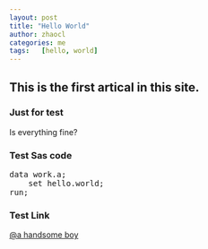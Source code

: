 ```yaml
---
layout: post
title: "Hello World"
author: zhaocl
categories: me
tags:   [hello, world]
---
```


## This is the first artical in this site.
### Just for test

Is everything fine?

### Test Sas code

<pre>
data work.a;
	set hello.world;
run;
</pre>


### Test Link

[@a handsome boy](https://zhaocl.com)